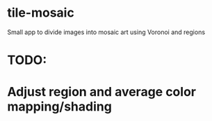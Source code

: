 # tile-mosaic
Small app to divide images into mosaic art using Voronoi and regions

# TODO:
# Adjust region and average color mapping/shading
